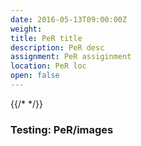 ```yaml
---
date: 2016-05-13T09:00:00Z
weight:
title: PeR title
description: PeR desc
assignment: PeR assiginment
location: PeR loc
open: false
---
```


<!--May 2016-->

{{/* <flickity src="3si/images/3si-sales.jpg" title="3Si marketing content" selectCell="flkty.selectCell( value, isWrapped, isInstant )" > */}}

### Testing: PeR/images
